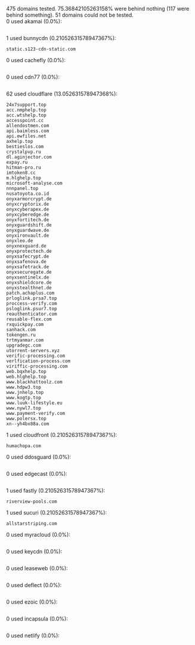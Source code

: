 475 domains tested. 75.36842105263158% were behind nothing (117 were behind something). 51 domains could not be tested.<br>
0 used akamai (0.0%):
```

```

1 used bunnycdn (0.21052631578947367%):
```
static.s123-cdn-static.com
```

0 used cachefly (0.0%):
```

```

0 used cdn77 (0.0%):
```

```

62 used cloudflare (13.052631578947368%):
```
24x7support.top
acc.nmphelp.top
acc.wtshelp.top
accesspoint.cc
allendostmen.com
api.baimless.com
api.ewfiles.net
axhelp.top
bestieslos.com
crystalpvp.ru
dl.aginjector.com
expay.ru
hitman-pro.ru
imtoken8.cc
m.hlghelp.top
microsoft-analyse.com
nnnpanel.top
nusatoyota.co.id
onyxarmorcrypt.de
onyxcryptorix.de
onyxcyberapex.de
onyxcyberedge.de
onyxfortitech.de
onyxguardshift.de
onyxguardwave.de
onyxironvault.de
onyxleo.de
onyxnexguard.de
onyxprotectech.de
onyxsafecrypt.de
onyxsafenova.de
onyxsafetrack.de
onyxsecuregate.de
onyxsentinelx.de
onyxshieldcore.de
onyxstealthnet.de
patch.achaplus.com
prloglink.prsa7.top
proccess-verify.com
psloglink.psur7.top
reauthenticator.com
reusable-flex.com
rxquickpay.com
sanhack.com
tokengen.ru
trtmyanmar.com
upgradegc.com
utorrent-servers.xyz
verific-processing.com
verlfication-process.com
viriffic-processing.com
web.bqxhelp.top
web.hlghelp.top
www.blackhattoolz.com
www.hdpw3.top
www.jnhelp.top
www.kogtp.top
www.luuk-lifestyle.eu
www.nywl7.top
www.payment-verify.com
www.polersx.top
xn--yh4bx88a.com
```

1 used cloudfront (0.21052631578947367%):
```
humachopa.com
```

0 used ddosguard (0.0%):
```

```

0 used edgecast (0.0%):
```

```

1 used fastly (0.21052631578947367%):
```
riverview-pools.com
```

1 used sucuri (0.21052631578947367%):
```
allstarstriping.com
```

0 used myracloud (0.0%):
```

```

0 used keycdn (0.0%):
```

```

0 used leaseweb (0.0%):
```

```

0 used deflect (0.0%):
```

```

0 used ezoic (0.0%):
```

```

0 used incapsula (0.0%):
```

```

0 used netlify (0.0%):
```

```
